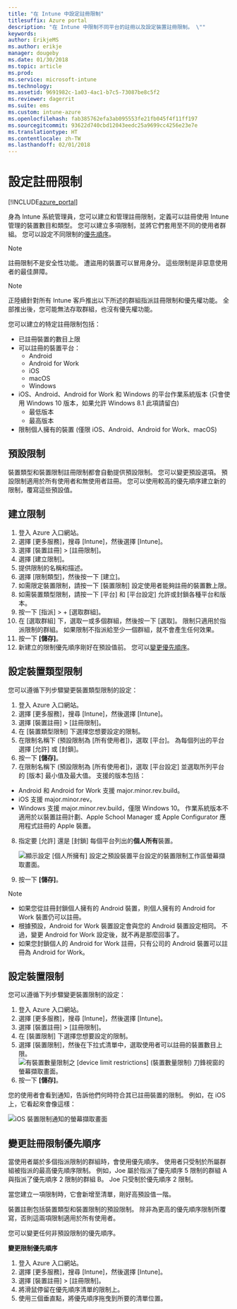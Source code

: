 ```yaml
---
title: "在 Intune 中設定註冊限制"
titlesuffix: Azure portal
description: "在 Intune 中限制不同平台的註冊以及設定裝置註冊限制。 \""
keywords: 
author: ErikjeMS
ms.author: erikje
manager: dougeby
ms.date: 01/30/2018
ms.topic: article
ms.prod: 
ms.service: microsoft-intune
ms.technology: 
ms.assetid: 9691982c-1a03-4ac1-b7c5-73087be8c5f2
ms.reviewer: dagerrit
ms.suite: ems
ms.custom: intune-azure
ms.openlocfilehash: fab385762efa3ab095553fe21fb045f4f11ff197
ms.sourcegitcommit: 93622d740cbd12043eedc25a9699cc4256e23e7e
ms.translationtype: HT
ms.contentlocale: zh-TW
ms.lasthandoff: 02/01/2018
---
```

# <a name="set-enrollment-restrictions"></a>設定註冊限制

[!INCLUDE[azure_portal](./includes/azure_portal.md)]

身為 Intune 系統管理員，您可以建立和管理註冊限制，定義可以註冊使用 Intune 管理的裝置數目和類型。 您可以建立多項限制，並將它們套用至不同的使用者群組。 您可以設定不同限制的[優先順序](#change-enrollment-restriction-priority)。

>[!NOTE]
>註冊限制不是安全性功能。 遭盜用的裝置可以冒用身分。 這些限制是非惡意使用者的最佳屏障。

>[!NOTE]
>正陸續針對所有 Intune 客戶推出以下所述的群組指派註冊限制和優先權功能。 全部推出後，您可能無法存取群組，也沒有優先權功能。

您可以建立的特定註冊限制包括：

- 已註冊裝置的數目上限
- 可以註冊的裝置平台：
  - Android
  - Android for Work
  - iOS
  - macOS
  - Windows
- iOS、Android、Android for Work 和 Windows 的平台作業系統版本 (只會使用 Windows 10 版本，如果允許 Windows 8.1 此項請留白)
  - 最低版本
  - 最高版本
- 限制個人擁有的裝置 (僅限 iOS、Android、Android for Work、macOS)

## <a name="default-restrictions"></a>預設限制

裝置類型和裝置限制註冊限制都會自動提供預設限制。 您可以變更預設選項。 預設限制適用於所有使用者和無使用者註冊。 您可以使用較高的優先順序建立新的限制，覆寫這些預設值。

## <a name="create-a-restriction"></a>建立限制

1. 登入 Azure 入口網站。
2. 選擇 [更多服務]，搜尋 [Intune]，然後選擇 [Intune]。
3. 選擇 [裝置註冊] > [註冊限制]。
4. 選擇 [建立限制]。
5. 提供限制的名稱和描述。
6. 選擇 [限制類型]，然後按一下 [建立]。
7. 如需限定裝置限制，請按一下 [裝置限制] 設定使用者能夠註冊的裝置數上限。
8. 如需裝置類型限制，請按一下 [平台] 和 [平台設定] 允許或封鎖各種平台和版本。
9. 按一下 [指派] > + [選取群組]。
10. 在 [選取群組] 下，選取一或多個群組，然後按一下 [選取]。 限制只適用於指派限制的群組。 如果限制不指派給至少一個群組，就不會產生任何效果。
11. 按一下 **[儲存]**。
12. 新建立的限制優先順序剛好在預設值前。 您可以[變更優先順序](#change-enrollment-restriction-priority)。

## <a name="set-device-type-restrictions"></a>設定裝置類型限制

您可以遵循下列步驟變更裝置類型限制的設定：

1. 登入 Azure 入口網站。
2. 選擇 [更多服務]，搜尋 [Intune]，然後選擇 [Intune]。
3. 選擇 [裝置註冊] > [註冊限制]。
4. 在 [裝置類型限制] 下選擇您想要設定的限制。
5. 在限制名稱下 (預設限制為 [所有使用者])，選取 [平台]。 為每個列出的平台選擇 [允許] 或 [封鎖]。
6. 按一下 **[儲存]**。
7. 在限制名稱下 (預設限制為 [所有使用者])，選取 [平台設定] 並選取所列平台的 [版本] 最小值及最大值。 支援的版本包括：
  - Android 和 Android for Work 支援 major.minor.rev.build。
  - iOS 支援 major.minor.rev。
  - Windows 支援 major.minor.rev.build，僅限 Windows 10。
  作業系統版本不適用於以裝置註冊計劃、Apple School Manager 或 Apple Configurator 應用程式註冊的 Apple 裝置。
8. 指定要 [允許] 還是 [封鎖] 每個平台列出的**個人所有**裝置。

    ![顯示設定 [個人所擁有] 設定之預設裝置平台設定的裝置限制工作區螢幕擷取畫面。](media/device-restrictions-platform-configurations.png)
9. 按一下 **[儲存]**。

>[!NOTE]
>- 如果您從註冊封鎖個人擁有的 Android 裝置，則個人擁有的 Android for Work 裝置仍可以註冊。
>- 根據預設，Android for Work 裝置設定會與您的 Android 裝置設定相同。 不過，變更 Android for Work 設定後，就不再是那麼回事了。
>- 如果您封鎖個人的 Android for Work 註冊，只有公司的 Android 裝置可以註冊為 Android for Work。

## <a name="set-device-limit-restrictions"></a>設定裝置限制

您可以遵循下列步驟變更裝置限制的設定：

1. 登入 Azure 入口網站。
2. 選擇 [更多服務]，搜尋 [Intune]，然後選擇 [Intune]。
3. 選擇 [裝置註冊] > [註冊限制]。
4. 在 [裝置限制] 下選擇您想要設定的限制。
5. 選擇 [裝置限制]，然後在下拉式清單中，選取使用者可以註冊的裝置數目上限。
    ![有裝置數量限制之 [device limit restrictions] (裝置數量限制) 刀鋒視窗的螢幕擷取畫面。](./media/device-restrictions-limit.png)
6. 按一下 **[儲存]**。

您的使用者會看到通知，告訴他們何時符合其已註冊裝置的限制。 例如，在 iOS 上，它看起來會像這樣：

![iOS 裝置限制通知的螢幕擷取畫面](./media/enrollment-restrictions-ios-set-limit-notification.png)

## <a name="change-enrollment-restriction-priority"></a>變更註冊限制優先順序

當使用者屬於多個指派限制的群組時，會使用優先順序。 使用者只受制於所屬群組被指派的最高優先順序限制。 例如，Joe 屬於指派了優先順序 5 限制的群組 A 與指派了優先順序 2 限制的群組 B。 Joe 只受制於優先順序 2 限制。

當您建立一項限制時，它會新增至清單，剛好高預設值一階。

裝置註刪包括裝置類型和裝置限制的預設限制。 除非為更高的優先順序限制所覆寫，否則這兩項限制適用於所有使用者。

您可以變更任何非預設限制的優先順序。

**變更限制優先順序**

1. 登入 Azure 入口網站。
2. 選擇 [更多服務]，搜尋 [Intune]，然後選擇 [Intune]。
3. 選擇 [裝置註冊] > [註冊限制]。
4. 將滑鼠停留在優先順序清單的限制上。
5. 使用三個垂直點，將優先順序拖曳到所要的清單位置。
